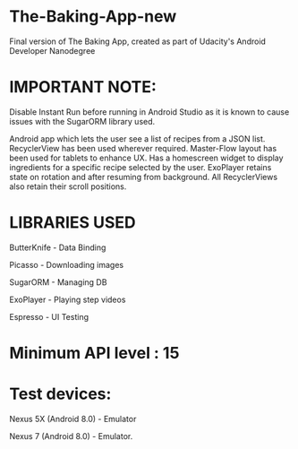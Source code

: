 # The-Baking-App-new
Final version of The Baking App, created as part of Udacity's Android Developer Nanodegree

# IMPORTANT NOTE:
Disable Instant Run before running in Android Studio as it is known to cause issues with the SugarORM library used.


Android app which lets the user see a list of recipes from a JSON list.
RecyclerView has been used wherever required.
Master-Flow layout has been used for tablets to enhance UX.
Has a homescreen widget to display ingredients for a specific recipe selected by the user.
ExoPlayer retains state on rotation and after resuming from background. All RecyclerViews also retain their scroll positions.

# LIBRARIES USED
ButterKnife - Data Binding

Picasso - Downloading images

SugarORM - Managing DB

ExoPlayer - Playing step videos

Espresso - UI Testing


# Minimum API level : 15


# Test devices:
Nexus 5X (Android 8.0) - Emulator

Nexus 7 (Android 8.0) - Emulator.
